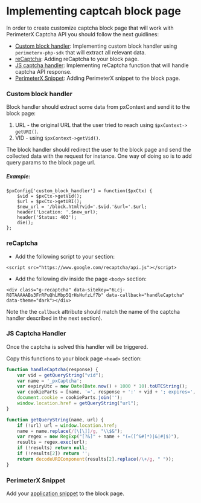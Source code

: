 # Implementing captcah block page

In order to create customize captcha block page that will work with PerimeterX Captcha API you should follow the next guidlines: 

* [Custom block handler](#blockhandler): Implementing custom block handler using `perimeterx-php-sdk` that will extract all relevant data.
* [reCaptcha](#recaptcha): Adding reCaptcha to your block page.
* [JS captcha handler](#captchahandler): Implementing reCaptcha function that will handle captcha API response.
* [PerimeterX Snippet](#pxsnippet): Adding PerimeterX snippet to the block page.


<a name="blockhandler"></a>
### Custom block handler

Block handler should extract some data from pxContext and send it to the block page:

1. URL - the original URL that the user tried to reach using `$pxContext-> getURI()`.
2. VID - using `$pxContext->getVid()`.

The block handler should redirect the user to the block page and send the collected data with the request for instance. One way of doing so is to add query params to the block page url.

##### Example:

```
$pxConfig['custom_block_handler'] = function($pxCtx) {
    $vid = $pxCtx->getVid();
    $url = $pxCtx->getURI();
    $new_url = '/block.html?vid='.$vid.'&url='.$url;
    header('Location: '.$new_url);
    header('Status: 403');
    die();
};
```

<a name="recaptcha"></a>
### reCaptcha
* Add the following script to your <head> section:

`<script src="https://www.google.com/recaptcha/api.js"></script>`

* Add the following div inside the page `<body>` section:

```
<div class="g-recaptcha" data-sitekey="6Lcj-R8TAAAAABs3FrRPuQhLMbp5QrHsHufzLf7b" data-callback="handleCaptcha" data-theme="dark"></div>
```

Note the the `callback` attribute should match the name of the captcha handler described in the next section).

<a name="captchahandler"></a>
### JS Captcha Handler

Once the captcha is solved this handler will be triggered.

Copy this functions to your block page `<head>` section:

```javascript
function handleCaptcha(response) {
    var vid = getQueryString("vid");
    var name = '_pxCaptcha';
    var expiryUtc = new Date(Date.now() + 1000 * 10).toUTCString();
    var cookieParts = [name, '=', response + ':' + vid + '; expires=', expiryUtc, '; path=/'];
    document.cookie = cookieParts.join('');
    window.location.href = getQueryString("url");
}

function getQueryString(name, url) {
    if (!url) url = window.location.href;
    name = name.replace(/[\[\]]/g, "\\$&");
    var regex = new RegExp("[?&]" + name + "(=([^&#]*)|&|#|$)"),
    results = regex.exec(url);
    if (!results) return null;
    if (!results[2]) return '';
    return decodeURIComponent(results[2].replace(/\+/g, " "));
}
```

<a name="pxsnippet"></a>
### PerimeterX Snippet

Add your [application snippet](https://console.perimeterx.com/#/app/applicationsmgmt) to the block page.
